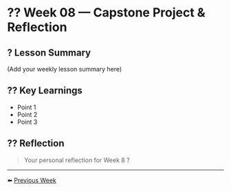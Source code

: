 # ?? Week 08 — Capstone Project & Reflection

## ? Lesson Summary  
(Add your weekly lesson summary here)

## ?? Key Learnings  
- Point 1  
- Point 2  
- Point 3  

## ?? Reflection  
> Your personal reflection for Week 8 ?  

---

⬅️ [Previous Week](../Week-07/README.md) 
